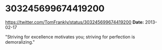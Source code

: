 # 303245699674419200
https://twitter.com/TomFrankly/status/303245699674419200
**Date:** 2013-02-17

"Striving for excellence motivates you; striving for perfection is demoralizing."
